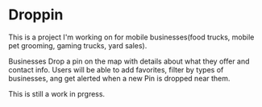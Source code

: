 # Droppin

This is a project I'm working on for mobile businesses(food trucks, mobile pet grooming, gaming trucks, yard sales).  

Businesses Drop a pin on the map with details about what they offer and contact info. Users will be able to 
add favorites, filter by types of businesses, ang get alerted when a new Pin is dropped near them.  

This is still a work in prgress.